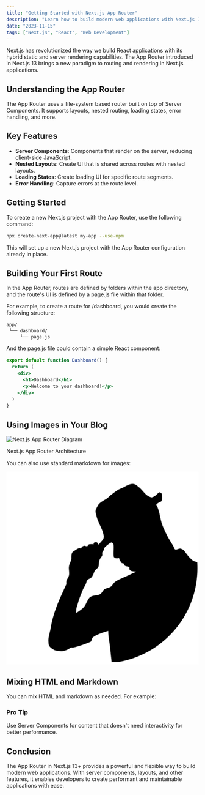 ```yaml
---
title: "Getting Started with Next.js App Router"
description: "Learn how to build modern web applications with Next.js 13+ App Router and best practices for performance optimization."
date: "2023-11-15"
tags: ["Next.js", "React", "Web Development"]
---
```


Next.js has revolutionized the way we build React applications with its hybrid static and server rendering capabilities. The App Router introduced in Next.js 13 brings a new paradigm to routing and rendering in Next.js applications.

## Understanding the App Router

The App Router uses a file-system based router built on top of Server Components. It supports layouts, nested routing, loading states, error handling, and more.

## Key Features

* **Server Components**: Components that render on the server, reducing client-side JavaScript.
* **Nested Layouts**: Create UI that is shared across routes with nested layouts.
* **Loading States**: Create loading UI for specific route segments.
* **Error Handling**: Capture errors at the route level.

## Getting Started

To create a new Next.js project with the App Router, use the following command:

```bash
npx create-next-app@latest my-app --use-npm
```

This will set up a new Next.js project with the App Router configuration already in place.

## Building Your First Route

In the App Router, routes are defined by folders within the app directory, and the route's UI is defined by a page.js file within that folder.

For example, to create a route for /dashboard, you would create the following structure:

```
app/
 └── dashboard/
     └── page.js
```

And the page.js file could contain a simple React component:

```jsx
export default function Dashboard() {
  return (
    <div>
      <h1>Dashboard</h1>
      <p>Welcome to your dashboard!</p>
    </div>
  )
}
```

## Using Images in Your Blog

<div className="my-8">
  <img 
    src="https://yt3.ggpht.com/yVXKYrUI8hckCQdyUuOWf5ZJk2keT8WO3TV2b8RYk3RKgjz5Rh8v1UsH7Yz2j_hbDQRk32rZ_rM=s48-c-k-c0x00ffffff-no-rj" 
    alt="Next.js App Router Diagram" 
    className="rounded-lg shadow-md mx-auto" 
    width="600" 
    height="400"
  />
  <p className="text-center text-sm text-gray-500 mt-2">Next.js App Router Architecture</p>
</div>

You can also use standard markdown for images:

![Next.js Logo](./images/new.png)

## Mixing HTML and Markdown

You can mix HTML and markdown as needed. For example:

<div className="bg-blue-50 p-4 my-4 rounded-lg border border-blue-200">
  <h3 className="text-blue-700 font-semibold">Pro Tip</h3>
  <p>Use Server Components for content that doesn't need interactivity for better performance.</p>
</div>

## Conclusion

The App Router in Next.js 13+ provides a powerful and flexible way to build modern web applications. With server components, layouts, and other features, it enables developers to create performant and maintainable applications with ease. 